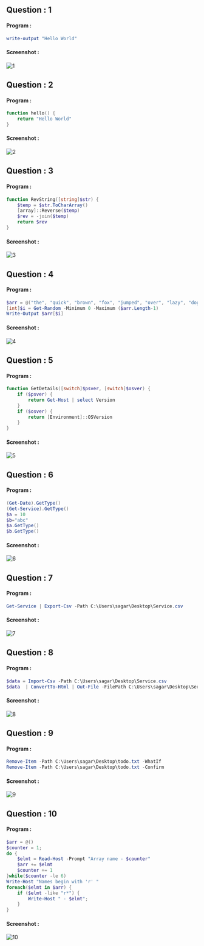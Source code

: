 ## Question : 1
#### Program :
```powershell
write-output "Hello World"
```
#### Screenshot :
![1](Screenshots/1.png)
## Question : 2
#### Program :
```powershell
function hello() {
    return "Hello World"
}
```
#### Screenshot :
![2](Screenshots/2.png)
## Question : 3
#### Program : 
```powershell
function RevString([string]$str) {
    $temp = $str.ToCharArray()
    [array]::Reverse($temp)
    $rev = -join($temp)
    return $rev
}
```
#### Screenshot :
![3](Screenshots/3.png)
## Question : 4
#### Program :
```powershell
$arr = @("the", "quick", "brown", "fox", "jumped", "over", "lazy", "dog")
[int]$i = Get-Random -Minimum 0 -Maximum ($arr.Length-1)
Write-Output $arr[$i]
```
#### Screenshot :
![4](Screenshots/4.png)
## Question : 5
#### Program :
```powershell
function GetDetails([switch]$psver, [switch]$osver) {
    if ($psver) {
        return Get-Host | select Version
    }
    if ($osver) {
        return [Environment]::OSVersion
    }
}
```
#### Screenshot :
![5](Screenshots/5.png)
## Question : 6
#### Program :
```powershell
(Get-Date).GetType()
(Get-Service).GetType()
$a = 10
$b="abc"
$a.GetType()
$b.GetType()
```
#### Screenshot :
![6](Screenshots/6.png)
## Question : 7
#### Program :
```powershell
Get-Service | Export-Csv -Path C:\Users\sagar\Desktop\Service.csv
```
#### Screenshot :
![7](Screenshots/7.png)
## Question : 8
#### Program :
```powershell
$data = Import-Csv -Path C:\Users\sagar\Desktop\Service.csv
$data  | ConvertTo-Html | Out-File -FilePath C:\Users\sagar\Desktop\Service.html
```
#### Screenshot :
![8](Screenshots/8.png)
## Question : 9
#### Program :
```powershell
Remove-Item -Path C:\Users\sagar\Desktop\todo.txt -WhatIf
Remove-Item -Path C:\Users\sagar\Desktop\todo.txt -Confirm
```
#### Screenshot :
![9](Screenshots/9.png)
## Question : 10
#### Program :
```powershell
$arr = @()
$counter = 1;
do {
    $elmt = Read-Host -Prompt "Array name - $counter" 
    $arr += $elmt
    $counter += 1
}while($counter -le 6)
Write-Host "Names begin with 'r' "
foreach($elmt in $arr) {
    if ($elmt -like "r*") {
        Write-Host " - $elmt";
    }
}
```
#### Screenshot :
![10](Screenshots/10.png)
